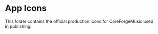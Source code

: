 # App Icons

This folder contains the official production icons for CoreForgeMusic used in publishing.
